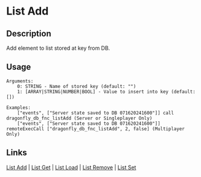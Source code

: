 # List Add

## Description

Add element to list stored at key from DB.

## Usage

```sqf
Arguments:
	0: STRING - Name of stored key (default: "")
	1: [ARRAY|STRING|NUMBER|BOOL] - Value to insert into key (default: [])

Examples:
	["events", ["Server state saved to DB 071620241600"]] call dragonfly_db_fnc_listAdd (Server or Singleplayer Only)
	["events", ["Server state saved to DB 071620241600"]] remoteExecCall ["dragonfly_db_fnc_listAdd", 2, false] (Multiplayer Only)
```

## Links

[List Add](lists/listAdd.md) |
[List Get](lists/listGet.md) |
[List Load](lists/listLoad.md) |
[List Remove](lists/listRemove.md) |
[List Set](lists/listSet.md)
